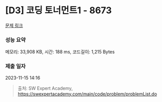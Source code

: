 # [D3] 코딩 토너먼트1 - 8673 

[문제 링크](https://swexpertacademy.com/main/code/problem/problemDetail.do?contestProbId=AW2Jldrqlo4DFASu) 

### 성능 요약

메모리: 33,908 KB, 시간: 188 ms, 코드길이: 1,215 Bytes

### 제출 일자

2023-11-15 14:16



> 출처: SW Expert Academy, https://swexpertacademy.com/main/code/problem/problemList.do